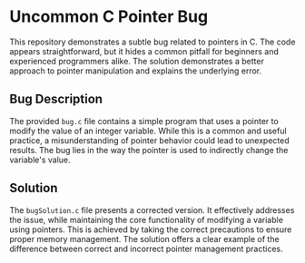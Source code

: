 # Uncommon C Pointer Bug
This repository demonstrates a subtle bug related to pointers in C.  The code appears straightforward, but it hides a common pitfall for beginners and experienced programmers alike.  The solution demonstrates a better approach to pointer manipulation and explains the underlying error.

## Bug Description
The provided `bug.c` file contains a simple program that uses a pointer to modify the value of an integer variable.  While this is a common and useful practice, a misunderstanding of pointer behavior could lead to unexpected results. The bug lies in the way the pointer is used to indirectly change the variable's value.

## Solution
The `bugSolution.c` file presents a corrected version. It effectively addresses the issue, while maintaining the core functionality of modifying a variable using pointers. This is achieved by taking the correct precautions to ensure proper memory management. The solution offers a clear example of the difference between correct and incorrect pointer management practices.